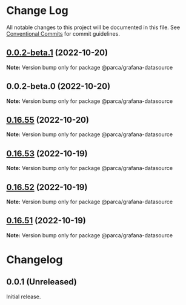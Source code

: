 # Change Log

All notable changes to this project will be documented in this file.
See [Conventional Commits](https://conventionalcommits.org) for commit guidelines.

## [0.0.2-beta.1](https://github.com/parca-dev/parca/compare/@parca/grafana-datasource@0.0.2-beta.0...@parca/grafana-datasource@0.0.2-beta.1) (2022-10-20)

**Note:** Version bump only for package @parca/grafana-datasource

## 0.0.2-beta.0 (2022-10-20)

**Note:** Version bump only for package @parca/grafana-datasource

## [0.16.55](https://github.com/parca-dev/parca/compare/ui-v0.16.54...ui-v0.16.55) (2022-10-20)

**Note:** Version bump only for package @parca/grafana-datasource

## [0.16.53](https://github.com/parca-dev/parca/compare/ui-v0.16.52...ui-v0.16.53) (2022-10-19)

**Note:** Version bump only for package @parca/grafana-datasource

## [0.16.52](https://github.com/parca-dev/parca/compare/ui-v0.16.51...ui-v0.16.52) (2022-10-19)

**Note:** Version bump only for package @parca/grafana-datasource

## [0.16.51](https://github.com/parca-dev/parca/compare/ui-v0.16.50...ui-v0.16.51) (2022-10-19)

**Note:** Version bump only for package @parca/grafana-datasource

# Changelog

## 0.0.1 (Unreleased)

Initial release.
